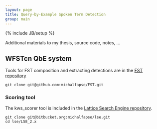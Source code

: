```yaml
---
layout: page
title: Query-by-Example Spoken Term Detection
group: main
---
```

{% include JB/setup %}

Additional materials to my thesis, source code, notes, ...

## WFSTcn QbE system

Tools for FST composition and extracting detections are in the [FST repository](https://github.com/michalfapso/FST)

	git clone git@github.com:michalfapso/FST.git

### Scoring tool

The kws_scorer tool is included in the [Lattice Search Engine repository](https://bitbucket.org/michalfapso/lse).

	git clone git@bitbucket.org:michalfapso/lse.git
	cd lse/LSE_2.x
